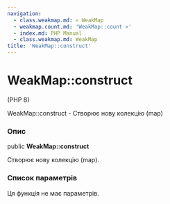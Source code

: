 ```yaml
---
navigation:
  - class.weakmap.md: « WeakMap
  - weakmap.count.md: 'WeakMap::count »'
  - index.md: PHP Manual
  - class.weakmap.md: WeakMap
title: 'WeakMap::construct'
---
```

# WeakMap::construct

(PHP 8)

WeakMap::construct - Створює нову колекцію (map)

### Опис

public **WeakMap::construct**

Створює нову колекцію (map).

### Список параметрів

Ця функція не має параметрів.

